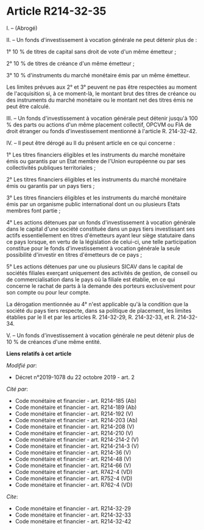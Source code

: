 # Article R214-32-35

I. – (Abrogé)

II. – Un fonds d'investissement à vocation générale ne peut détenir plus de :

1° 10 % de titres de capital sans droit de vote d'un même émetteur ;

2° 10 % de titres de créance d'un même émetteur ;

3° 10 % d'instruments du marché monétaire émis par un même émetteur.

Les limites prévues aux 2° et 3° peuvent ne pas être respectées au moment de l'acquisition si, à ce moment-là, le montant
brut des titres de créance ou des instruments du marché monétaire ou le montant net des titres émis ne peut être calculé.

III. – Un fonds d'investissement à vocation générale peut détenir jusqu'à 100 % des parts ou actions d'un même placement
collectif, OPCVM ou FIA de droit étranger ou fonds d'investissement mentionné à l'article R. 214-32-42.

IV. – Il peut être dérogé au II du présent article en ce qui concerne :

1° Les titres financiers éligibles et les instruments du marché monétaire émis ou garantis par un Etat membre de l'Union
européenne ou par ses collectivités publiques territoriales ;

2° Les titres financiers éligibles et les instruments du marché monétaire émis ou garantis par un pays tiers ;

3° Les titres financiers éligibles et les instruments du marché monétaire émis par un organisme public international dont un
ou plusieurs Etats membres font partie ;

4° Les actions détenues par un fonds d'investissement à vocation générale dans le capital d'une société constituée dans un
pays tiers investissant ses actifs essentiellement en titres d'émetteurs ayant leur siège statutaire dans ce pays lorsque, en
vertu de la législation de celui-ci, une telle participation constitue pour le fonds d'investissement à vocation générale la
seule possibilité d'investir en titres d'émetteurs de ce pays ;

5° Les actions détenues par une ou plusieurs SICAV dans le capital de sociétés filiales exerçant uniquement des activités de
gestion, de conseil ou de commercialisation dans le pays où la filiale est établie, en ce qui concerne le rachat de parts à
la demande des porteurs exclusivement pour son compte ou pour leur compte.

La dérogation mentionnée au 4° n'est applicable qu'à la condition que la société du pays tiers respecte, dans sa politique de
placement, les limites établies par le II et par les articles R. 214-32-29, R. 214-32-33, et R. 214-32-34.

V. – Un fonds d'investissement à vocation générale ne peut détenir plus de 10 % de créances d'une même entité.

**Liens relatifs à cet article**

_Modifié par_:

  - Décret n°2019-1078 du 22 octobre 2019 - art. 2

_Cité par_:

  - Code monétaire et financier - art. R214-185 (Ab)
  - Code monétaire et financier - art. R214-189 (Ab)
  - Code monétaire et financier - art. R214-192 (V)
  - Code monétaire et financier - art. R214-203 (Ab)
  - Code monétaire et financier - art. R214-208 (V)
  - Code monétaire et financier - art. R214-210 (V)
  - Code monétaire et financier - art. R214-214-2 (V)
  - Code monétaire et financier - art. R214-214-3 (V)
  - Code monétaire et financier - art. R214-36 (V)
  - Code monétaire et financier - art. R214-48 (V)
  - Code monétaire et financier - art. R214-66 (V)
  - Code monétaire et financier - art. R742-4 (VD)
  - Code monétaire et financier - art. R752-4 (VD)
  - Code monétaire et financier - art. R762-4 (VD)

_Cite_:

  - Code monétaire et financier - art. R214-32-29
  - Code monétaire et financier - art. R214-32-33
  - Code monétaire et financier - art. R214-32-42
